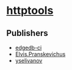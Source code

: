 # [httptools](https://pypi.org/project/httptools)



## Publishers
- [edgedb-ci](https://pypi.org/user/edgedb-ci)
- [Elvis.Pranskevichus](https://pypi.org/user/Elvis.Pranskevichus)
- [yselivanov](https://pypi.org/user/yselivanov)

